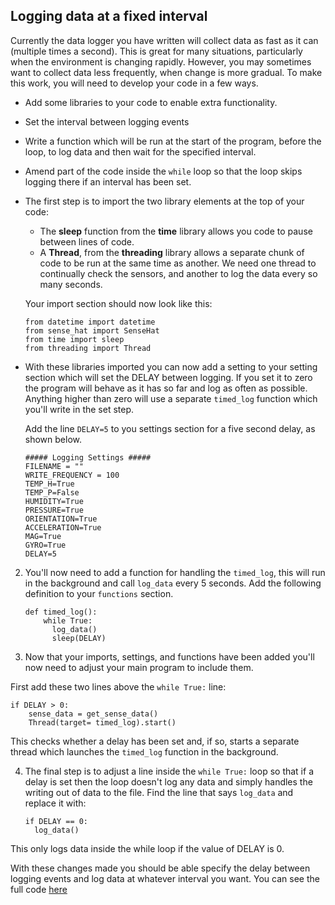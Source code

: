 ## Logging data at a fixed interval

Currently the data logger you have written will collect data as fast as it can (multiple times a second). This is great for many situations, particularly when the environment is changing rapidly. However, you may sometimes want to collect data less frequently, when change is more gradual. To make this work, you will need to develop your code in a few ways.

  - Add some libraries to your code to enable extra functionality.
  - Set the interval between logging events
  - Write a function which will be run at the start of the program, before the loop, to log data and then wait for the specified interval.
  - Amend part of the code inside the `while` loop so that the loop skips logging there if an interval has been set.

- The first step is to import the two library elements at the top of your code:
  - The **sleep** function from the **time** library allows you code to pause between lines of code.
  - A **Thread**, from the **threading** library allows a separate chunk of code to be run at the same time as another. We need one thread to continually check the sensors, and another to log the data every so many seconds.

  Your import section should now look like this:

    ```python3
    from datetime import datetime
    from sense_hat import SenseHat
    from time import sleep
    from threading import Thread
    ```

- With these libraries imported you can now add a setting to your setting section which will set the DELAY between logging. If you set it to zero the program will behave as it has so far and log as often as possible. Anything higher than zero will use a separate `timed_log` function which you'll write in the set step.

  Add the line `DELAY=5` to you settings section for a five second delay, as shown below.

    ```python3
    ##### Logging Settings #####
    FILENAME = ""
    WRITE_FREQUENCY = 100
    TEMP_H=True
    TEMP_P=False
    HUMIDITY=True
    PRESSURE=True
    ORIENTATION=True
    ACCELERATION=True
    MAG=True
    GYRO=True
    DELAY=5
    ```

2. You'll now need to add a function for handling the `timed_log`, this will run in the background and call `log_data` every 5 seconds. Add the following definition to your `functions` section.

    ```python3
    def timed_log():
        while True:
          log_data()
          sleep(DELAY)
    ```

3. Now that your imports, settings, and functions have been added you'll now need to adjust your main program to include them.

  First add these two lines above the `while True:` line:

  ```python3
  if DELAY > 0:
      sense_data = get_sense_data()
      Thread(target= timed_log).start()
  ```

  This checks whether a delay has been set and, if so, starts a separate thread which launches the `timed_log` function in the background.

4. The final step is to adjust a line inside the `while True:` loop so that if a delay is set then the loop doesn't log any data and simply handles the writing out of data to the file. Find the line that says `log_data` and replace it with:

    ```python3
    if DELAY == 0:
      log_data()
    ```

  This only logs data inside the while loop if the value of DELAY is 0.

  With these changes made you should be able specify the delay between logging events and log data at whatever interval you want. You can see the full code [here](resources/Sense_Logger_v4.py)

